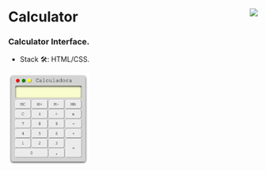 # Calculator <img src="https://www.nebrija.com/lp/2019/inc/common/assets/img/logo_nebrija.png" height="50px" align="right" />

### Calculator Interface.
* Stack 🛠: HTML/CSS.

<img src="https://github.com/rocioruizruiz/FrontendWeb/blob/main/Calculadora/img/calculator.png" alt="App Screenshot" style="zoom: 70%" />
